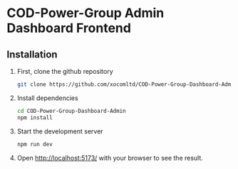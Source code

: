 # COD-Power-Group Admin Dashboard Frontend

## Installation

1. First, clone the github repository

    ```bash
    git clone https://github.com/xocomltd/COD-Power-Group-Dashboard-Admin.git
    ```

2. Install dependencies

    ```bash
    cd COD-Power-Group-Dashboard-Admin
    npm install
    ```

3. Start the development server

    ```bash
    npm run dev
    ```

4. Open [http://localhost:5173/](http://localhost:5173/) with your browser to see the result.
